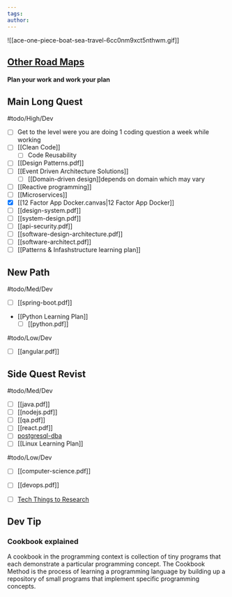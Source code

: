 ```yaml
---
tags: 
author:
---
```

![[ace-one-piece-boat-sea-travel-6cc0nm9xct5nthwm.gif]]
## [Other Road Maps](https://roadmap.sh/)

#### Plan your work and work your plan

## Main Long Quest
#todo/High/Dev 
- [ ] Get to the level were you are doing 1 coding question a week while working
- [ ] [[Clean Code]]
	- [ ] Code Reusability
- [ ] [[Design Patterns.pdf]]
- [ ] [[Event Driven Architecture Solutions]] 
	- [ ] [[Domain-driven design]]depends on domain which may vary
- [ ] [[Reactive programming]]
- [ ] [[Microservices]]
- [x] [[12 Factor App Docker.canvas|12 Factor App Docker]]
- [ ] [[design-system.pdf]]
- [ ] [[system-design.pdf]] 
- [ ] [[api-security.pdf]]
- [ ] [[software-design-architecture.pdf]] 
- [ ] [[software-architect.pdf]]
- [ ] [[Patterns & Infashstructure learning plan]]

## New Path
#todo/Med/Dev 
- [ ] [[spring-boot.pdf]]
- [[Python Learning Plan]]
	- [ ] [[python.pdf]]

#todo/Low/Dev 
- [ ] [[angular.pdf]]

## Side Quest Revist
#todo/Med/Dev 
- [ ] [[java.pdf]]
- [ ] [[nodejs.pdf]]
- [ ] [[qa.pdf]]
- [ ] [[react.pdf]]
- [ ] [postgresql-dba](postgresql-dba.pdf)
- [ ] [[Linux Learning Plan]]

#todo/Low/Dev 
- [ ] [[computer-science.pdf]]
- [ ] [[devops.pdf]]
- [ ] [Tech Things to Research](Tech%20Things%20to%20Research.md)




## Dev Tip

### Cookbook explained 
A cookbook in the programming context is collection of tiny programs that each demonstrate a particular programming concept. The Cookbook Method is the process of learning a programming language by building up a repository of small programs that implement specific programming concepts.









